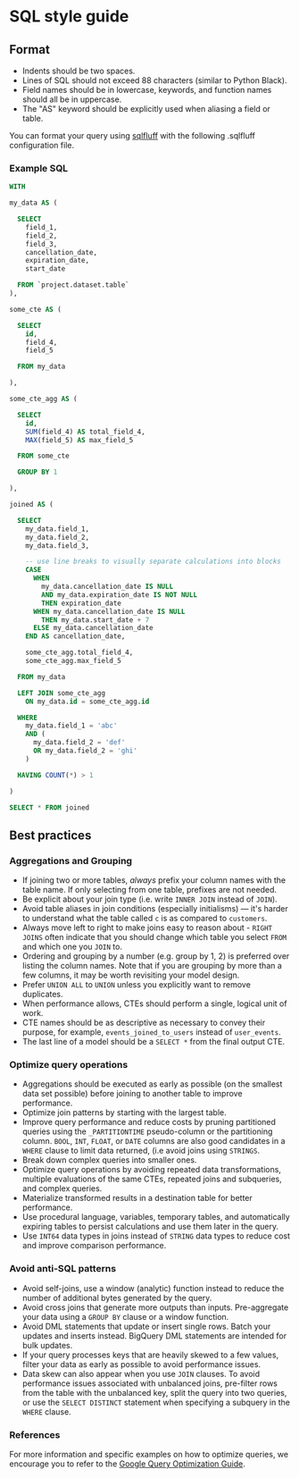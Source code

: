 SQL style guide
====================

## Format

- Indents should be two spaces.
- Lines of SQL should not exceed 88 characters (similar to Python Black).
- Field names should be in lowercase, keywords, and function names should all be in uppercase.
- The "AS" keyword should be explicitly used when aliasing a field or table.

You can format your query using [sqlfluff](https://docs.sqlfluff.com/en/stable/) with the following .sqlfluff configuration file.

### Example SQL

```sql
WITH

my_data AS (

  SELECT
    field_1,
    field_2,
    field_3,
    cancellation_date,
    expiration_date,
    start_date

  FROM `project.dataset.table` 
),

some_cte AS (

  SELECT
    id,
    field_4,
    field_5

  FROM my_data 

),

some_cte_agg AS (

  SELECT
    id,
    SUM(field_4) AS total_field_4,
    MAX(field_5) AS max_field_5

  FROM some_cte

  GROUP BY 1

),

joined AS (

  SELECT
    my_data.field_1,
    my_data.field_2,
    my_data.field_3,

    -- use line breaks to visually separate calculations into blocks
    CASE
      WHEN
        my_data.cancellation_date IS NULL
        AND my_data.expiration_date IS NOT NULL
        THEN expiration_date
      WHEN my_data.cancellation_date IS NULL
        THEN my_data.start_date + 7
      ELSE my_data.cancellation_date
    END AS cancellation_date,

    some_cte_agg.total_field_4,
    some_cte_agg.max_field_5

  FROM my_data

  LEFT JOIN some_cte_agg
    ON my_data.id = some_cte_agg.id

  WHERE
    my_data.field_1 = 'abc'
    AND (
      my_data.field_2 = 'def'
      OR my_data.field_2 = 'ghi'
    )

  HAVING COUNT(*) > 1

)

SELECT * FROM joined
```

## Best practices

### Aggregations and Grouping

-   If joining two or more tables, *always* prefix your column names with the table name. If only selecting from one table, prefixes are not needed.
-   Be explicit about your join type (i.e. write `INNER JOIN` instead of `JOIN`).
-   Avoid table aliases in join conditions (especially initialisms) — it's harder to understand what the table called `c` is as compared to `customers`.
-   Always move left to right to make joins easy to reason about - `RIGHT JOINS` often indicate that you should change which table you select `FROM` and which one you `JOIN` to.
-   Ordering and grouping by a number (e.g. group by 1, 2) is preferred over listing the column names. Note that if you are grouping by more than a few columns, it may be worth revisiting your model design.
-   Prefer `UNION ALL` to `UNION` unless you explicitly want to remove duplicates.
-   When performance allows, CTEs should perform a single, logical unit of work.
-   CTE names should be as descriptive as necessary to convey their purpose, for example, `events_joined_to_users` instead of `user_events`.
-   The last line of a model should be a `SELECT *` from the final output CTE. 

### Optimize query operations

- Aggregations should be executed as early as possible (on the smallest data set possible) before joining to another table to improve performance.
- Optimize join patterns by starting with the largest table.
- Improve query performance and reduce costs by pruning partitioned queries using the `_PARTITIONTIME` pseudo-column or the partitioning column.
  `BOOL`, `INT`, `FLOAT`, or `DATE` columns are also good candidates in a `WHERE` clause to limit data returned, (i.e avoid joins using `STRINGS`.
- Break down complex queries into smaller ones.
- Optimize query operations by avoiding repeated data transformations, multiple evaluations of the same CTEs, repeated joins and subqueries, and complex queries.
- Materialize transformed results in a destination table for better performance.
- Use procedural language, variables, temporary tables, and automatically expiring tables to persist calculations and use them later in the query.
- Use `INT64` data types in joins instead of `STRING` data types to reduce cost and improve comparison performance.

### Avoid anti-SQL patterns
- Avoid self-joins, use a window (analytic) function instead to reduce the number of additional bytes generated by the query.
- Avoid cross joins that generate more outputs than inputs. Pre-aggregate your data using a `GROUP BY` clause or a window function.
- Avoid DML statements that update or insert single rows. Batch your updates and inserts instead. BigQuery DML statements are intended for bulk updates.
- If your query processes keys that are heavily skewed to a few values, filter your data as early as possible to avoid performance issues.
- Data skew can also appear when you use `JOIN` clauses. To avoid performance issues associated with unbalanced joins, pre-filter rows from the table with the unbalanced key, split the query into two queries, or use the `SELECT DISTINCT` statement when specifying a subquery in the `WHERE` clause.

### References

For more information and specific examples on how to optimize queries, we encourage you to refer to the [Google Query Optimization Guide](https://cloud.google.com/bigquery/docs/best-practices-performance-compute).
